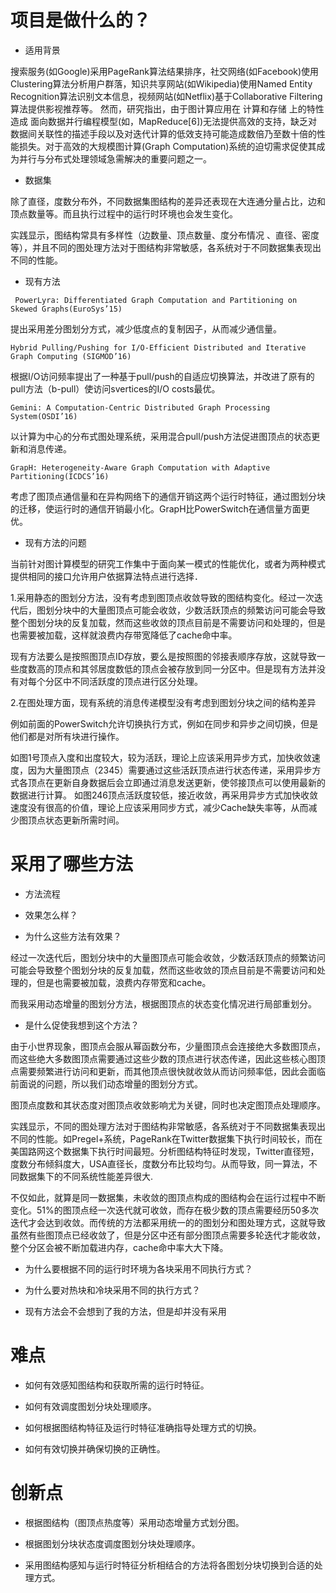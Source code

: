 # 项目是做什么的？

 - 适用背景
 
 搜索服务(如Google)采用PageRank算法结果排序，社交网络(如Facebook)使用Clustering算法分析用户群落，知识共享网站(如Wikipedia)使用Named Entity Recognition算法识别文本信息，视频网站(如Netflix)基于Collaborative Filtering算法提供影视推荐等。
然而，研究指出，由于图计算应用在 计算和存储 上的特性造成 面向数据并行编程模型(如，MapReduce[6])无法提供高效的支持，缺乏对数据间关联性的描述手段以及对迭代计算的低效支持可能造成数倍乃至数十倍的性能损失。对于高效的大规模图计算(Graph Computation)系统的迫切需求促使其成为并行与分布式处理领域急需解决的重要问题之一。
 
 - 数据集
 
 除了直径，度数分布外，不同数据集图结构的差异还表现在大连通分量占比，边和顶点数量等。而且执行过程中的运行时环境也会发生变化。
 
 实践显示，图结构常具有多样性（边数量、顶点数量、度分布情况 、直径、密度等），并且不同的图处理方法对于图结构非常敏感，各系统对于不同数据集表现出不同的性能。

 - 现有方法
 
```
 PowerLyra: Differentiated Graph Computation and Partitioning on Skewed Graphs(EuroSys’15)
```
提出采用差分图划分方式，减少低度点的复制因子，从而减少通信量。
```
Hybrid Pulling/Pushing for I/O-Efficient Distributed and Iterative Graph Computing (SIGMOD’16)
```
根据I/O访问频率提出了一种基于pull/push的自适应切换算法，并改进了原有的pull方法（b-pull）使访问svertices的I/O costs最优。
```
Gemini: A Computation-Centric Distributed Graph Processing System(OSDI’16)
```
以计算为中心的分布式图处理系统，采用混合pull/push方法促进图顶点的状态更新和消息传递。
```
GrapH: Heterogeneity-Aware Graph Computation with Adaptive Partitioning(ICDCS’16)
```
考虑了图顶点通信量和在异构网络下的通信开销这两个运行时特征，通过图划分块的迁移，使运行时的通信开销最小化。GrapH比PowerSwitch在通信量方面更优。

 - 现有方法的问题
 
 当前针对图计算模型的研究工作集中于面向某一模式的性能优化，或者为两种模式提供相同的接口允许用户依据算法特点进行选择． 
 
 1.采用静态的图划分方法，没有考虑到图顶点收敛导致的图结构变化。经过一次迭代后，图划分块中的大量图顶点可能会收敛，少数活跃顶点的频繁访问可能会导致整个图划分块的反复加载，然而这些收敛的顶点目前是不需要访问和处理的，但是也需要被加载，这样就浪费内存带宽降低了cache命中率。
 
 现有方法要么是按照图顶点ID存放，要么是按照图的邻接表顺序存放，这就导致一些度数高的顶点和其邻居度数低的顶点会被存放到同一分区中。但是现有方法并没有对每个分区中不同活跃度的顶点进行区分处理。
 
 2.在图处理方面，现有系统的消息传递模型没有考虑到图划分块之间的结构差异

 例如前面的PowerSwitch允许切换执行方式，例如在同步和异步之间切换，但是他们都是对所有块进行操作。

 如图1号顶点入度和出度较大，较为活跃，理论上应该采用异步方式，加快收敛速度，因为大量图顶点（2345）需要通过这些活跃顶点进行状态传递，采用异步方式各顶点在更新自身数据后会立即通过消息发送更新，使邻接顶点可以使用最新的数据进行计算。
如图246顶点活跃度较低，接近收敛，再采用异步方式加快收敛速度没有很高的价值，理论上应该采用同步方式，减少Cache缺失率等，从而减少图顶点状态更新所需时间。

 
# 采用了哪些方法

 - 方法流程

 - 效果怎么样？
 
 - 为什么这些方法有效果？
 
 经过一次迭代后，图划分块中的大量图顶点可能会收敛，少数活跃顶点的频繁访问可能会导致整个图划分块的反复加载，然而这些收敛的顶点目前是不需要访问和处理的，但是也需要被加载，浪费内存带宽和cache。

而我采用动态增量的图划分方法，根据图顶点的状态变化情况进行局部重划分。
 
 - 是什么促使我想到这个方法？
 
 由于小世界现象，图顶点会服从幂函数分布，少量图顶点会连接绝大多数图顶点，而这些绝大多数图顶点需要通过这些少数的顶点进行状态传递，因此这些核心图顶点需要频繁进行访问和更新，而其他顶点很快就收敛从而访问频率低，因此会面临前面说的问题，所以我们动态增量的图划分方式。
 
 图顶点度数和其状态度对图顶点收敛影响尤为关键，同时也决定图顶点处理顺序。
 
 实践显示，不同的图处理方法对于图结构非常敏感，各系统对于不同数据集表现出不同的性能。如Pregel+系统，PageRank在Twitter数据集下执行时间较长，而在美国路网这个数据集下执行时间最短。分析图结构特征时发现，Twitter直径短，度数分布倾斜度大，USA直径长，度数分布比较均匀。从而导致，同一算法，不同数据集下的不同系统性能差异很大.

 不仅如此，就算是同一数据集，未收敛的图顶点构成的图结构会在运行过程中不断变化。51%的图顶点经一次迭代就可收敛，而存在极少数的顶点需要经历50多次迭代才会达到收敛。而传统的方法都采用统一的的图划分和图处理方式，这就导致虽然有些图顶点已经收敛了，但是分区中还有部分图顶点需要多轮迭代才能收敛，整个分区会被不断加载进内存，cache命中率大大下降。
 
 - 为什么要根据不同的运行时环境为各块采用不同执行方式？

 - 为什么要对热块和冷块采用不同的执行方式？
 
 - 现有方法会不会想到了我的方法，但是却并没有采用

# 难点

 - 如何有效感知图结构和获取所需的运行时特征。
 
 - 如何有效调度图划分块处理顺序。
 
 - 如何根据图结构特征及运行时特征准确指导处理方式的切换。
 
 - 如何有效切换并确保切换的正确性。



# 创新点

 - 根据图结构（图顶点热度等）采用动态增量方式划分图。

 - 根据图划分块状态度调度图划分块处理顺序。
 
 - 采用图结构感知与运行时特征分析相结合的方法将各图划分块切换到合适的处理方式。


